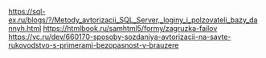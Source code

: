 https://sql-ex.ru/blogs/?/Metody_avtorizacii_SQL_Server,_loginy_i_polzovateli_bazy_dannyh.html
https://htmlbook.ru/samhtml5/formy/zagruzka-failov
https://vc.ru/dev/660170-sposoby-sozdaniya-avtorizacii-na-sayte-rukovodstvo-s-primerami-bezopasnost-v-brauzere
